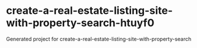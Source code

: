 # create-a-real-estate-listing-site-with-property-search-htuyf0
Generated project for create-a-real-estate-listing-site-with-property-search
